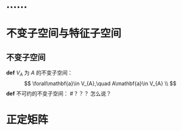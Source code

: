 # ……

# 不变子空间与特征子空间
## 不变子空间
**def**  $V_{A}$ 为 $A$ 的不变子空间：
$$
\forall\mathbf{a}\in V_{A},\quad  A\mathbf{a}\in V_{A} \\
$$
**def**  不可约的不变子空间：
 #？？？ 怎么说？
 
# 正定矩阵
